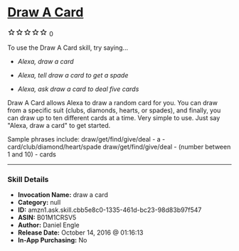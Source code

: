 # [Draw A Card](http://alexa.amazon.com/#skills/amzn1.ask.skill.cbb5e8c0-1335-461d-bc23-98d83b97f547)
![0 stars](../../images/ic_star_border_black_18dp_1x.png)![0 stars](../../images/ic_star_border_black_18dp_1x.png)![0 stars](../../images/ic_star_border_black_18dp_1x.png)![0 stars](../../images/ic_star_border_black_18dp_1x.png)![0 stars](../../images/ic_star_border_black_18dp_1x.png) 0

To use the Draw A Card skill, try saying...

* *Alexa, draw a card*

* *Alexa, tell draw a card to get a spade*

* *Alexa, ask draw a card to deal five cards*

Draw A Card allows Alexa to draw a random card for you. You can draw from a specific suit (clubs, diamonds, hearts, or spades), and finally, you can draw up to ten different cards at a time. Very simple to use. Just say "Alexa, draw a card" to get started.

Sample phrases include:
draw/get/find/give/deal  -  a  -  card/club/diamond/heart/spade
draw/get/find/give/deal  -  (number between 1 and 10)  -  cards

***

### Skill Details

* **Invocation Name:** draw a card
* **Category:** null
* **ID:** amzn1.ask.skill.cbb5e8c0-1335-461d-bc23-98d83b97f547
* **ASIN:** B01M1CRSV5
* **Author:** Daniel Engle
* **Release Date:** October 14, 2016 @ 01:16:13
* **In-App Purchasing:** No

